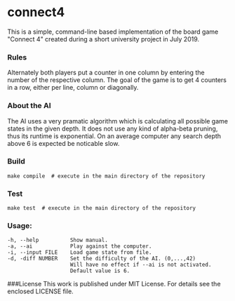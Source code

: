 # connect4
This is a simple, command-line based implementation of the board game "Connect 4" created during a short university project in July 2019.

### Rules
Alternately both players put a counter in one column by entering the number of the respective column.
The goal of the game is to get 4 counters in a row, either per line, column or diagonally.

### About the AI
The AI uses a very pramatic algorithm which is calculating all possible game states in the given depth.
It does not use any kind of alpha-beta pruning, thus its runtime is exponential.
On an average computer any search depth above 6 is expected be noticable slow.

### Build
    make compile  # execute in the main directory of the repository

### Test
    make test  # execute in the main directory of the repository

### Usage:
    -h, --help          Show manual.
    -a, --ai            Play against the computer.
    -i, --input FILE    Load game state from file.
    -d, -diff NUMBER    Set the difficulty of the AI. (0,...,42)
                        Will have no effect if --ai is not activated.
                        Default value is 6.

###License
This work is published under MIT License. For details see the enclosed LICENSE file.